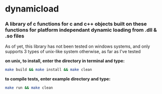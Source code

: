 # dynamicload
### A library of c functions for c and c++ objects built on these functions for platform independant dynamic loading from .dll &amp; .so files

As of yet, this library has not been tested on windows systems, and only supports 3 types of unix-like system otherwise, as far as I've tested

**on unix, to install, enter the directory in terminal and type:**
```sh
make build && make install && make clean
```
**to compile tests, enter example directory and type:**
```sh
make run && make clean
```
